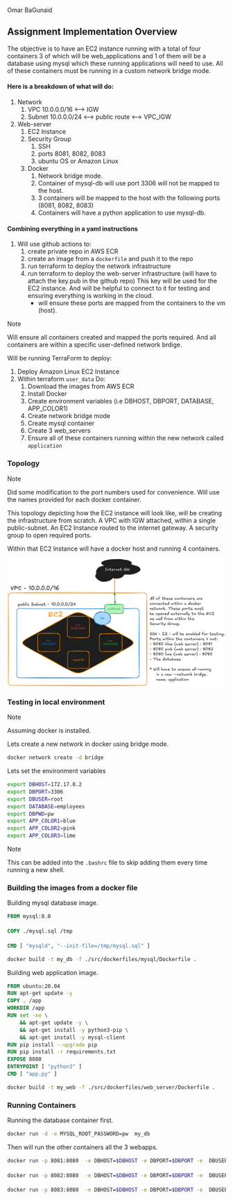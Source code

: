 Omar BaGunaid
## Assignment Implementation Overview
The objective is to have an EC2 instance running with a total of four containers 3 of which will be web_applications and 1 of them will be a database using mysql which these running applications will need to use. All of these containers must be running in a custom network bridge mode.
#### Here is a breakdown of what will do:
1. Network
	1. VPC 10.0.0.0/16 <--> IGW
	2. Subnet 10.0.0.0/24 <--> public route <--> VPC_IGW
2. Web-server
	1. EC2 Instance
	2. Security Group
		1. SSH
		2. ports 8081, 8082, 8083
		3. ubuntu OS or Amazon Linux
	3. Docker
		1. Network bridge mode.
		2. Container of mysql-db will use port 3306 will not be mapped to the host.
		3. 3 containers will be mapped to the host with the following ports (8081, 8082, 8083)
		4. Containers will have a python application to use mysql-db.

#### Combining everything in a yaml instructions
1. Will use github actions to:
	1. create private repo in AWS ECR
	2. create an image from a `dockerfile` and push it to the repo
	3. run terraform to deploy the network infrastructure
	4. run terraform to deploy the web-server infrastructure (will have to attach the key.pub in the github repo) This key will be used for the EC2 instance. And will be helpful to connect to it for testing and ensuring everything is working in the cloud.
		-  will ensure these ports are mapped from the containers to the vm (host).

>[!NOTE]
>Will ensure all containers created and mapped the ports required. And all containers are within a specific user-defined network brdige.

Will be running TerraForm to deploy:
1. Deploy Amazon Linux EC2 Instance
2. Within terraform `user_data` Do:
	1. Download the images from AWS ECR
	2. Install Docker
	3. Create environment variables (i.e DBHOST, DBPORT, DATABASE, APP_COLOR1)
	4. Create network bridge mode
	5. Create mysql container
	6. Create 3 web_servers
	7. Ensure all of these containers running within the new network called `application`
### Topology

>[!NOTE]
>Did some modification to the port numbers used for convenience. Will use the names provided for each docker container.

This topology depicting how the EC2 instance will look like, will be creating the infrastructure from scratch. A VPC with IGW attached, within a single public-subnet. An EC2 Instance routed to the internet gateway. A security group to open required ports.

Within that EC2 Instance will have a docker host and running 4 containers.

![](./screenshots/Pasted%20image%2020250130153001.png)
### Testing in local environment

>[!NOTE]
>Assuming docker is installed.

Lets create a new network in docker using bridge mode.

```bash
docker network create -d bridge
```

Lets set the environment variables

```bash
export DBHOST=172.17.0.2
export DBPORT=3306
export DBUSER=root
export DATABASE=employees
export DBPWD=pw
export APP_COLOR1=blue
export APP_COLOR2=pink
export APP_COLOR3=lime
```

>[!NOTE]
>This can be added into the `.bashrc` file to skip adding them every time running a new shell.
### Building the images from a docker file

Building mysql database image.

```dockerfile
FROM mysql:8.0

COPY ./mysql.sql /tmp

CMD [ "mysqld", "--init-file=/tmp/mysql.sql" ]
```

```bash
docker build -t my_db -f ./src/dockerfiles/mysql/Dockerfile .
```

Building web application image.

```dockerfile
FROM ubuntu:20.04
RUN apt-get update -y
COPY . /app
WORKDIR /app
RUN set -xe \
    && apt-get update -y \
    && apt-get install -y python3-pip \
    && apt-get install -y mysql-client 
RUN pip install --upgrade pip
RUN pip install -r requirements.txt
EXPOSE 8080
ENTRYPOINT [ "python3" ]
CMD [ "app.py" ]
```

```bash
docker build -t my_web -f ./src/dockerfiles/web_server/Dockerfile .
```
### Running Containers

Running the database container first.

```bash
docker run -d -e MYSQL_ROOT_PASSWORD=pw  my_db
```

Then will run the other containers all the 3 webapps.

```bash
docker run -p 8081:8080  -e DBHOST=$DBHOST -e DBPORT=$DBPORT -e  DBUSER=$DBUSER -e DBPWD=$DBPWD -e APP_COLOR=$APP_COLOR1 -e DATABASE=$DATABASE my_app

docker run -p 8082:8080  -e DBHOST=$DBHOST -e DBPORT=$DBPORT -e  DBUSER=$DBUSER -e DBPWD=$DBPWD -e APP_COLOR=$APP_COLOR2 -e DATABASE=$DATABASE my_app

docker run -p 8083:8080  -e DBHOST=$DBHOST -e DBPORT=$DBPORT -e  DBUSER=$DBUSER -e DBPWD=$DBPWD -e APP_COLOR=$APP_COLOR3 -e DATABASE=$DATABASE my_app
```